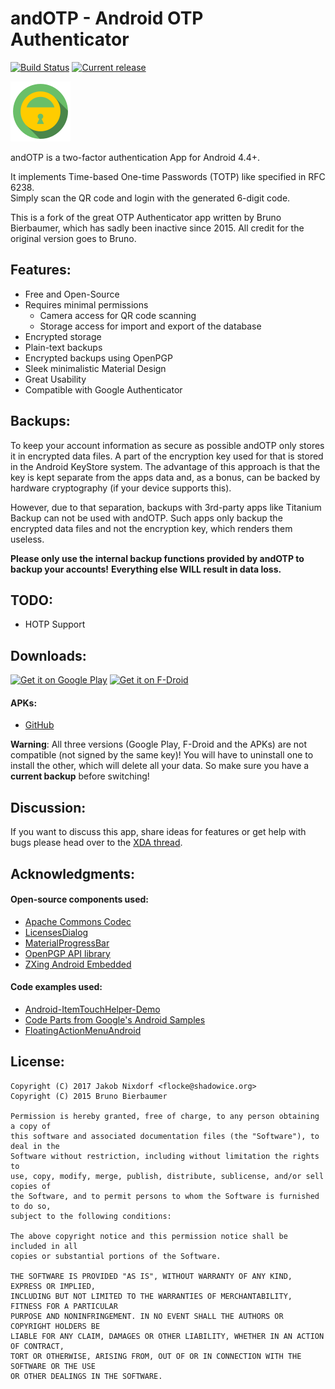 #  andOTP -  Android OTP Authenticator

[![Build Status](https://travis-ci.org/flocke/andOTP.svg?branch=master)](https://travis-ci.org/flocke/andOTP)
[![Current release](https://img.shields.io/github/release/flocke/andOTP/all.svg)](https://github.com/flocke/andOTP/releases/download/v0.2.2/andOTP_v0.2.2.apk)

![andOTP](./assets/logo.png)

andOTP is a two-factor authentication App for Android 4.4+.

It implements Time-based One-time Passwords (TOTP) like specified in RFC 6238.  
Simply scan the QR code and login with the generated 6-digit code. 

This is a fork of the great OTP Authenticator app written by Bruno Bierbaumer,
which has sadly been inactive since 2015. All credit for the original version
goes to Bruno.

## Features:

 * Free and Open-Source
 * Requires minimal permissions
   - Camera access for QR code scanning
   - Storage access for import and export of the database
 * Encrypted storage
 * Plain-text backups
 * Encrypted backups using OpenPGP
 * Sleek minimalistic Material Design
 * Great Usability
 * Compatible with Google Authenticator

## Backups:

To keep your account information as secure as possible andOTP only stores it in
encrypted data files. A part of the encryption key used for that is stored in the
Android KeyStore system. The advantage of this approach is that the key is kept
separate from the apps data and, as a bonus, can be backed by hardware cryptography
(if your device supports this).

However, due to that separation, backups with 3rd-party apps like Titanium Backup can not
be used with andOTP. Such apps only backup the encrypted data files and not the encryption
key, which renders them useless.

**Please only use the internal backup functions provided by andOTP to backup your accounts!**
**Everything else WILL result in data loss.**

## TODO:

 * HOTP Support

## Downloads:

[<img height=80 alt="Get it on Google Play" src="https://play.google.com/intl/en_us/badges/images/generic/en-play-badge.png" />](https://play.google.com/store/apps/details?id=org.shadowice.flocke.andotp)
[<img height=80 alt="Get it on F-Droid" src="https://f-droid.org/badge/get-it-on.png" />](https://f-droid.org/packages/org.shadowice.flocke.andotp/)

#### APKs:

 * [GitHub](https://github.com/flocke/andOTP/releases)

**Warning**: All three versions (Google Play, F-Droid and the APKs) are not compatible (not signed by the same key)!
You will have to uninstall one to install the other, which will delete all your data.
So make sure you have a **current backup** before switching!

## Discussion:

If you want to discuss this app, share ideas for features or get help with bugs please head over to the [XDA thread](https://forum.xda-developers.com/android/apps-games/app-andotp-android-otp-authenticator-t3636993).

## Acknowledgments:
#### Open-source components used:

 * [Apache Commons Codec](https://commons.apache.org/proper/commons-codec/)
 * [LicensesDialog](https://github.com/PSDev/LicensesDialog)
 * [MaterialProgressBar](https://github.com/DreaminginCodeZH/MaterialProgressBar)
 * [OpenPGP API library](https://github.com/open-keychain/openpgp-api)
 * [ZXing Android Embedded](https://github.com/journeyapps/zxing-android-embedded)

#### Code examples used:

 * [Android-ItemTouchHelper-Demo](https://github.com/iPaulPro/Android-ItemTouchHelper-Demo/tree/master/app/src/main/java/co/paulburke/android/itemtouchhelperdemo/helper)
 * [Code Parts from Google's Android Samples](https://android.googlesource.com/platform/development/+/master/samples/Vault/src/com/example/android/vault)
 * [FloatingActionMenuAndroid](https://github.com/pmahsky/FloatingActionMenuAndroid)

## License:
```
Copyright (C) 2017 Jakob Nixdorf <flocke@shadowice.org>
Copyright (C) 2015 Bruno Bierbaumer

Permission is hereby granted, free of charge, to any person obtaining a copy of
this software and associated documentation files (the "Software"), to deal in the
Software without restriction, including without limitation the rights to
use, copy, modify, merge, publish, distribute, sublicense, and/or sell copies of
the Software, and to permit persons to whom the Software is furnished to do so,
subject to the following conditions:

The above copyright notice and this permission notice shall be included in all
copies or substantial portions of the Software.

THE SOFTWARE IS PROVIDED "AS IS", WITHOUT WARRANTY OF ANY KIND, EXPRESS OR IMPLIED,
INCLUDING BUT NOT LIMITED TO THE WARRANTIES OF MERCHANTABILITY, FITNESS FOR A PARTICULAR
PURPOSE AND NONINFRINGEMENT. IN NO EVENT SHALL THE AUTHORS OR COPYRIGHT HOLDERS BE
LIABLE FOR ANY CLAIM, DAMAGES OR OTHER LIABILITY, WHETHER IN AN ACTION OF CONTRACT,
TORT OR OTHERWISE, ARISING FROM, OUT OF OR IN CONNECTION WITH THE SOFTWARE OR THE USE
OR OTHER DEALINGS IN THE SOFTWARE.
```
